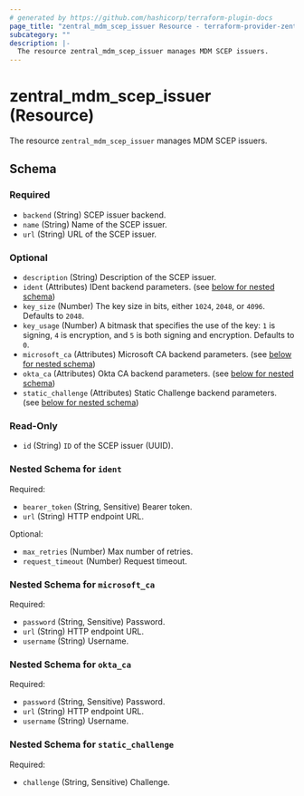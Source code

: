 ```yaml
---
# generated by https://github.com/hashicorp/terraform-plugin-docs
page_title: "zentral_mdm_scep_issuer Resource - terraform-provider-zentral"
subcategory: ""
description: |-
  The resource zentral_mdm_scep_issuer manages MDM SCEP issuers.
---
```


# zentral_mdm_scep_issuer (Resource)

The resource `zentral_mdm_scep_issuer` manages MDM SCEP issuers.



<!-- schema generated by tfplugindocs -->
## Schema

### Required

- `backend` (String) SCEP issuer backend.
- `name` (String) Name of the SCEP issuer.
- `url` (String) URL of the SCEP issuer.

### Optional

- `description` (String) Description of the SCEP issuer.
- `ident` (Attributes) IDent backend parameters. (see [below for nested schema](#nestedatt--ident))
- `key_size` (Number) The key size in bits, either `1024`, `2048`, or `4096`. Defaults to `2048`.
- `key_usage` (Number) A bitmask that specifies the use of the key: `1` is signing, `4` is encryption, and `5` is both signing and encryption. Defaults to `0`.
- `microsoft_ca` (Attributes) Microsoft CA backend parameters. (see [below for nested schema](#nestedatt--microsoft_ca))
- `okta_ca` (Attributes) Okta CA backend parameters. (see [below for nested schema](#nestedatt--okta_ca))
- `static_challenge` (Attributes) Static Challenge backend parameters. (see [below for nested schema](#nestedatt--static_challenge))

### Read-Only

- `id` (String) `ID` of the SCEP issuer (UUID).

<a id="nestedatt--ident"></a>
### Nested Schema for `ident`

Required:

- `bearer_token` (String, Sensitive) Bearer token.
- `url` (String) HTTP endpoint URL.

Optional:

- `max_retries` (Number) Max number of retries.
- `request_timeout` (Number) Request timeout.


<a id="nestedatt--microsoft_ca"></a>
### Nested Schema for `microsoft_ca`

Required:

- `password` (String, Sensitive) Password.
- `url` (String) HTTP endpoint URL.
- `username` (String) Username.


<a id="nestedatt--okta_ca"></a>
### Nested Schema for `okta_ca`

Required:

- `password` (String, Sensitive) Password.
- `url` (String) HTTP endpoint URL.
- `username` (String) Username.


<a id="nestedatt--static_challenge"></a>
### Nested Schema for `static_challenge`

Required:

- `challenge` (String, Sensitive) Challenge.

